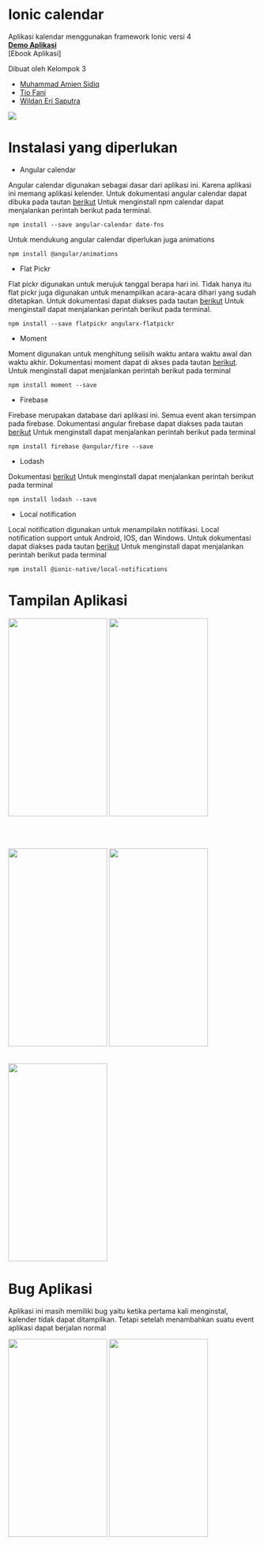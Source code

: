 # Ionic calendar
 Aplikasi kalendar menggunakan framework Ionic versi 4 <br>
 [**Demo Aplikasi**](https://drive.google.com/file/d/1UiVJMQkAwWqeqaeSyMy8N8uanA4NRG6c/view?usp=sharing)
 <br>
 [Ebook Aplikasi]
 
 Dibuat oleh Kelompok 3
 - [Muhammad Amien Sidiq](https://github.com/muhamien12)
 - [Tio Fani](https://github.com/tiofani99)
 - [Wildan Eri Saputra](https://github.com/aqwmost121)

<img src="https://user-images.githubusercontent.com/43690617/86600330-1d0e5900-bfca-11ea-9753-5b3c6dc74158.png"/>


# Instalasi yang diperlukan
 
 - Angular calendar

Angular calendar digunakan sebagai dasar dari aplikasi ini. Karena aplikasi ini memang
aplikasi kelender. Untuk dokumentasi angular calendar dapat dibuka pada tautan [berikut](https://www.npmjs.com/package/angular-calendar)
Untuk menginstall npm calendar dapat menjalankan perintah berikut pada terminal. 

`npm install --save angular-calendar date-fns`

Untuk mendukung angular calendar diperlukan juga animations

`npm install @angular/animations`


 - Flat Pickr

Flat pickr digunakan untuk merujuk tanggal berapa hari ini. Tidak hanya itu flat pickr 
juga digunakan untuk menampilkan acara-acara dihari yang sudah ditetapkan. Untuk dokumentasi
dapat diakses pada tautan [berikut](https://www.npmjs.com/package/angularx-flatpickr)
Untuk menginstall dapat menjalankan perintah berikut pada terminal.

`npm install --save flatpickr angularx-flatpickr`


 - Moment

Moment digunakan untuk menghitung selisih waktu antara waktu awal dan waktu akhir. Dokumentasi moment
dapat di akses pada tautan [berikut](https://momentjs.com/). Untuk menginstall dapat menjalankan
perintah berikut pada terminal

`npm install moment --save`


 - Firebase

Firebase merupakan database dari aplikasi ini. Semua event akan tersimpan pada firebase. Dokumentasi
angular firebase dapat diakses pada tautan [berikut](https://www.npmjs.com/package/@angular/fire) 
Untuk menginstall dapat menjalankan perintah berikut pada terminal

`npm install firebase @angular/fire --save`


 - Lodash

Dokumentasi [berikut](https://www.npmjs.com/package/@angular/fire)
Untuk menginstall dapat menjalankan perintah berikut pada terminal

`npm install lodash --save`


 - Local notification

Local notification digunakan untuk menampilakn notifikasi. Local notification support untuk 
Android, IOS, dan Windows. Untuk dokumentasi dapat diakses pada tautan [berikut](https://ionicframework.com/docs/native/local-notifications)
Untuk menginstall dapat menjalankan perintah berikut pada terminal

`npm install @ionic-native/local-notifications`


# Tampilan Aplikasi
<img src = "https://user-images.githubusercontent.com/43690617/86601101-1af8ca00-bfcb-11ea-958b-63478d8ec5c5.jpeg" width = "200" height = "400"/>  <img src = "https://user-images.githubusercontent.com/43690617/86601112-1d5b2400-bfcb-11ea-9157-ec9068571596.jpeg" width = "200" height = "400"/>

<br><br>

<img src = "https://user-images.githubusercontent.com/43690617/86601119-1f24e780-bfcb-11ea-9354-7640a4b002ff.jpeg" width = "200" height = "400"/>  <img src = "https://user-images.githubusercontent.com/43690617/86601126-221fd800-bfcb-11ea-9e59-55d10c4df1d0.jpeg" width = "200" height = "400"/>
<br><br>

<img src = "https://user-images.githubusercontent.com/43690617/86601140-251ac880-bfcb-11ea-9098-a85225ad03bc.jpeg" width = "200" height = "400"/>

# Bug Aplikasi
Aplikasi ini masih memiliki bug yaitu ketika pertama kali menginstal, kalender tidak dapat ditampilkan.
Tetapi setelah menambahkan suatu event aplikasi dapat berjalan normal

<img src = "https://user-images.githubusercontent.com/43690617/86602245-93ac5600-bfcc-11ea-87a9-5655e333947b.jpeg" width = "200" height = "400"/>  <img src = "https://user-images.githubusercontent.com/43690617/86602286-a2930880-bfcc-11ea-98e5-f8e928fc1409.jpeg" width = "200" height = "400"/>



